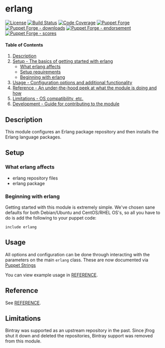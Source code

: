 # erlang

[![License](https://img.shields.io/github/license/voxpupuli/puppet-erlang.svg)](https://github.com/voxpupuli/puppet-erlang/blob/master/LICENSE)
[![Build Status](https://travis-ci.org/voxpupuli/puppet-erlang.svg?branch=master)](https://travis-ci.org/voxpupuli/puppet-erlang)
[![Code Coverage](https://coveralls.io/repos/github/voxpupuli/puppet-erlang/badge.svg?branch=master)](https://coveralls.io/github/voxpupuli/puppet-erlang)
[![Puppet Forge](https://img.shields.io/puppetforge/v/puppet/erlang.svg)](https://forge.puppetlabs.com/puppet/erlang)
[![Puppet Forge - downloads](https://img.shields.io/puppetforge/dt/puppet/erlang.svg)](https://forge.puppetlabs.com/puppet/erlang)
[![Puppet Forge - endorsement](https://img.shields.io/puppetforge/e/puppet/erlang.svg)](https://forge.puppetlabs.com/puppet/erlang)
[![Puppet Forge - scores](https://img.shields.io/puppetforge/f/puppet/erlang.svg)](https://forge.puppetlabs.com/puppet/erlang)

#### Table of Contents

1. [Description](#description)
2. [Setup - The basics of getting started with erlang](#setup)
    * [What erlang affects](#what-erlang-affects)
    * [Setup requirements](#setup-requirements)
    * [Beginning with erlang](#beginning-with-erlang)
3. [Usage - Configuration options and additional functionality](#usage)
4. [Reference - An under-the-hood peek at what the module is doing and how](#reference)
5. [Limitations - OS compatibility, etc.](#limitations)
6. [Development - Guide for contributing to the module](#development)

## Description

This module configures an Erlang package repository and then installs the Erlang language packages.

## Setup

### What erlang affects

* erlang repository files
* erlang package

### Beginning with erlang

Getting started with this module is extremely simple. We've chosen sane defaults for
both Debian/Ubuntu and CentOS/RHEL OS's, so all you have to do is add the following to
your puppet code:

```puppet
include erlang
```

## Usage

All options and configuration can be done through interacting with the parameters
on the main `erlang` class.
These are now documented via [Puppet Strings](https://github.com/puppetlabs/puppet-strings)

You can view example usage in [REFERENCE](REFERENCE.md).

## Reference

See [REFERENCE](REFERENCE.md).

## Limitations

Bintray was supported as an upstream repository in the past. Since jfrog shut it
down and deleted the repositories, Bintray support was removed from this module.
